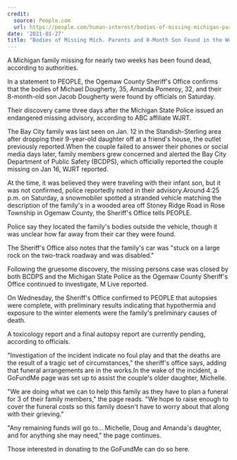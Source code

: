 ```yaml
---
credit:
  source: People.com
  url: https://people.com/human-interest/bodies-of-missing-michigan-parents-and-son-found-in-woods-near-car/?utm_source=smsshare
date: '2021-01-27'
title: "Bodies of Missing Mich. Parents and 8-Month Son Found in the Woods Near Stuck Car"
---
```

A Michigan family missing for nearly two weeks has been found dead, according to authorities.

In a statement to PEOPLE, the Ogemaw County Sheriff's Office confirms that the bodies of Michael Dougherty, 35, Amanda Pomeroy, 32, and their 8-month-old son Jacob Dougherty were found by officials on Saturday.

Their discovery came three days after the Michigan State Police issued an endangered missing advisory, according to ABC affiliate WJRT.

The Bay City family was last seen on Jan. 12 in the Standish-Sterling area after dropping their 9-year-old daughter off at a friend's house, the outlet previously reported.When the couple failed to answer their phones or social media days later, family members grew concerned and alerted the Bay City Department of Public Safety (BCDPS), which officially reported the couple missing on Jan 16, WJRT reported.

At the time, it was believed they were traveling with their infant son, but it was not confirmed, police reportedly noted in their advisory.Around 4:25 p.m. on Saturday, a snowmobiler spotted a stranded vehicle matching the description of the family's in a wooded area off Stoney Ridge Road in Rose Township in Ogemaw County, the Sheriff's Office tells PEOPLE.

Police say they located the family's bodies outside the vehicle, though it was unclear how far away from their car they were found.

The Sheriff's Office also notes that the family's car was "stuck on a large rock on the two-track roadway and was disabled."

Following the gruesome discovery, the missing persons case was closed by both BCDPS and the Michigan State Police as the Ogemaw County Sheriff's Office continued to investigate, M Live reported.

On Wednesday, the Sheriff's Office confirmed to PEOPLE that autopsies were complete, with preliminary results indicating that hypothermia and exposure to the winter elements were the family's preliminary causes of death.

A toxicology report and a final autopsy report are currently pending, according to officials. 

"Investigation of the incident indicate no foul play and that the deaths are the result of a tragic set of circumstances," the sheriff's office says, adding that funeral arrangements are in the works.In the wake of the incident, a GoFundMe page was set up to assist the couple's older daughter, Michelle.

"We are doing what we can to help this family as they have to plan a funeral for 3 of their family members," the page reads. "We hope to raise enough to cover the funeral costs so this family doesn't have to worry about that along with their grieving."

"Any remaining funds will go to... Michelle, Doug and Amanda's daughter, and for anything she may need," the page continues.

Those interested in donating to the GoFundMe can do so here.
